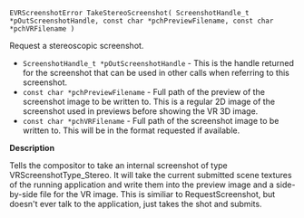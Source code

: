 `EVRScreenshotError TakeStereoScreenshot( ScreenshotHandle_t *pOutScreenshotHandle, const char *pchPreviewFilename, const char *pchVRFilename )`

Request a stereoscopic screenshot.

* `ScreenshotHandle_t *pOutScreenshotHandle` - This is the handle returned for the screenshot that can be used in other calls when referring to this screenshot.
* `const char *pchPreviewFilename` - Full path of the preview of the screenshot image to be written to. This is a regular 2D image of the screenshot used in previews before showing the VR 3D image.
* `const char *pchVRFilename` - Full path of the screenshot image to be written to.  This will be in the format requested if available.

**Description**

 Tells the compositor to take an internal screenshot of type VRScreenshotType_Stereo. It will take the current submitted scene textures of the running application and write them into the preview image and a side-by-side file for the VR image. This is similiar to RequestScreenshot, but doesn't ever talk to the application, just takes the shot and submits.